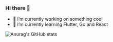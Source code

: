 ### Hi there 👋

- 🔭 I’m currently working on something cool
- 🌱 I’m currently learning Flutter, Go and React


![Anurag's GitHub stats](https://github-readme-stats.vercel.app/api?username=aaron-muti-4201&show_icons=true&theme=transparent)
